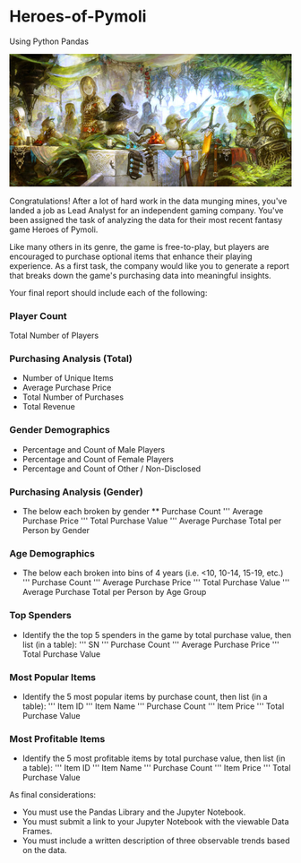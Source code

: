 # Heroes-of-Pymoli 
Using Python Pandas 

![HeroesofPymoli](https://github.com/GreciaWhite/Heroes-of-Pymoli/blob/master/Fantasy.jpg)


Congratulations! After a lot of hard work in the data munging mines, you've landed a job as Lead Analyst for an independent gaming company. You've been assigned the task of analyzing the data for their most recent fantasy game Heroes of Pymoli.

Like many others in its genre, the game is free-to-play, but players are encouraged to purchase optional items that enhance their playing experience. As a first task, the company would like you to generate a report that breaks down the game's purchasing data into meaningful insights.

Your final report should include each of the following:

### Player Count
Total Number of Players <br>

### Purchasing Analysis (Total) <br>
* Number of Unique Items
* Average Purchase Price
* Total Number of Purchases
* Total Revenue <br>

### Gender Demographics
* Percentage and Count of Male Players
* Percentage and Count of Female Players
* Percentage and Count of Other / Non-Disclosed <br>

### Purchasing Analysis (Gender)
* The below each broken by gender
**  Purchase Count
''' Average Purchase Price
''' Total Purchase Value
''' Average Purchase Total per Person by Gender <br>

### Age Demographics
* The below each broken into bins of 4 years (i.e. <10, 10-14, 15-19, etc.)
''' Purchase Count
''' Average Purchase Price
''' Total Purchase Value
''' Average Purchase Total per Person by Age Group<br>

### Top Spenders
* Identify the the top 5 spenders in the game by total purchase value, then list (in a table):
''' SN
''' Purchase Count
''' Average Purchase Price
''' Total Purchase Value

### Most Popular Items
* Identify the 5 most popular items by purchase count, then list (in a table):
''' Item ID
''' Item Name
''' Purchase Count
''' Item Price
''' Total Purchase Value <br>

### Most Profitable Items
* Identify the 5 most profitable items by total purchase value, then list (in a table):
''' Item ID
''' Item Name
''' Purchase Count
''' Item Price
''' Total Purchase Value <br>
 
As final considerations: <br>

* You must use the Pandas Library and the Jupyter Notebook.
* You must submit a link to your Jupyter Notebook with the viewable Data Frames.
* You must include a written description of three observable trends based on the data.
